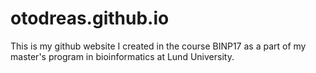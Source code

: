 # otodreas.github.io

This is my github website I created in the course BINP17 as a part of my master's program in
bioinformatics at Lund University.
